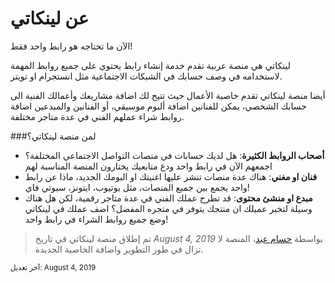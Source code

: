 # عن لينكاتي
الآن ما تحتاجه هو رابط واحد فقط!

لينكاتي هي منصة عربية تقدم خدمة إنشاء رابط يحتوي على جميع روابط المهمة لاستخدامه في وصف حسابك في الشبكات الاجتماعية مثل انستجرام او تويتر.

أيضا منصة لينكاتي تقدم خاصية الأعمال حيث تتيح لك اضافة مشاريعك وأعمالك الفنية الى حسابك الشخصي، يمكن للفنانين اضافة ألبوم موسيقي، أو الفنانين والمبدعين اضافة روابط شراء عملهم الفني في عدة متاجر مختلفة.

###لمن منصة لينكاتي؟

* **أصحاب الروابط الكثيرة**: هل لديك حسابات في منصات التواصل الاجتماعي المختلفة؟ اجمعهم الآن في رابط واحد ودع متابعيك يختارون المنصة المناسبة لهم
* **فنان او مغني**: هناك عدة منصات تنشر عليها اغنيتك او البومك الجديد، ماذا عن رابط واحد يجمع بين جميع المنصات، مثل يوتيوب، ايتونز، سبوتي فاي!
* **مبدع او منشئ محتوى**: قد تطرح عملك الفني في عدة متاجر رقمية، لكن هل هناك وسيلة لتخبر عميلك ان منتجك يتوفر في متجره المفضل؟ اضف عملك في لينكاتي وضع جميع روابط الشراء في رابط واحد!

> تم إطلاق منصة لينكاتي في تاريخ _August 4, 2019_ بواسطة
[حسام عبد](https://hussam3bd.com "حسام عبد - عن تصميم تجربة المستخدم وتطوير والويب")،
المنصة لا تزال في طور التطوير واضافة الخاصية الجديدة.

<small>
آخر تعديل:
August 4, 2019
</small>